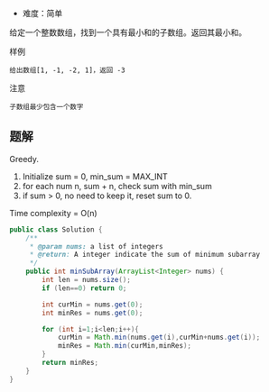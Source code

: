 + 难度：简单

给定一个整数数组，找到一个具有最小和的子数组。返回其最小和。

样例

    给出数组[1, -1, -2, 1]，返回 -3

注意

    子数组最少包含一个数字

## 题解

Greedy.

1. Initialize sum = 0, min_sum = MAX_INT
2. for each num n, sum + n, check sum with min_sum
3. if sum > 0, no need to keep it, reset sum to 0.

Time complexity = O(n)

```java
public class Solution {
    /**
     * @param nums: a list of integers
     * @return: A integer indicate the sum of minimum subarray
     */
    public int minSubArray(ArrayList<Integer> nums) {
        int len = nums.size();
        if (len==0) return 0;

        int curMin = nums.get(0);
        int minRes = nums.get(0);

        for (int i=1;i<len;i++){
            curMin = Math.min(nums.get(i),curMin+nums.get(i));
            minRes = Math.min(curMin,minRes);
        }
        return minRes;
    }
}


```